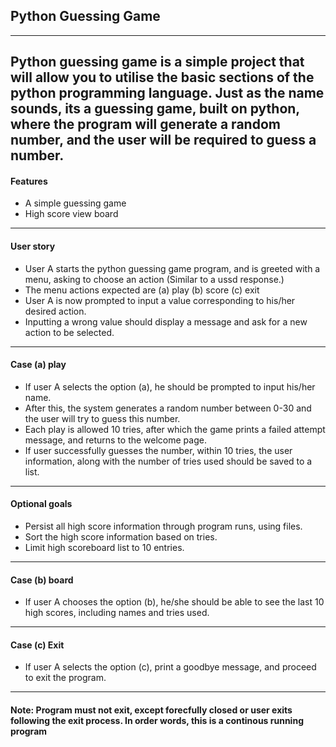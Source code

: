 ## Python Guessing Game
---------------------------------------------------------------------------------------------------------------------
Python guessing game is a simple project that will allow you to utilise the basic sections of the python programming language.
Just as the name sounds, its a guessing game, built on python, where the  program will generate a random number, and the user will be required to guess a number.
----------------------------------------------------------------------------------------------------------------------
#### Features
- A simple guessing game
- High score view board
----------------------------------------------------------------------------------------------------------------------
#### User story
- User A starts the python guessing game program, and is greeted with a menu, asking to choose an action (Similar to a ussd response.)
- The menu actions expected are (a) play (b) score (c) exit
- User A is now prompted to input a value corresponding to his/her desired action.
- Inputting a wrong value should display a message and ask for a new action to be selected.
-----------------------------------------------------------------------------------------------------------------------
#### Case (a) play
- If user A selects the option (a), he should be prompted to input his/her name.
- After this, the system generates a random number between 0-30 and the user will try to guess this number.
- Each play is allowed 10 tries, after which the game prints a failed attempt message, and returns to the welcome page.
- If user successfully guesses the number, within 10 tries, the user information, along with the number of tries used should be saved to a list.
---------------------------------------------------------------------------------------------------------------------- 
#### Optional goals
- Persist all high score information through program runs, using files.
- Sort the high score information based on tries.
- Limit high scoreboard list to 10 entries.
-----------------------------------------------------------------------------------------------------------------------

#### Case (b) board
- If user A chooses the option (b), he/she should be able to see the last 10 high scores, including names and tries used.
-----------------------------------------------------------------------------------------------------------------------

#### Case (c) Exit

- If user A selects the option (c), print a goodbye message, and proceed to exit the program.
-----------------------------------------------------------------------------------------------------------------------

#### Note: Program must not exit, except forecfully closed or user exits following the exit process. In order words, this is a continous running program

